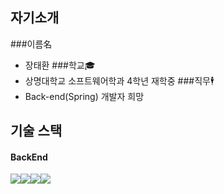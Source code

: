 ## 자기소개 
###이름名
- 장태환
###학교🎓
- 상명대학교 소프트웨어학과 4학년 재학중
###직무🕴️
- Back-end(Spring) 개발자 희망


## 기술 스택
#### BackEnd
<img src="https://img.shields.io/badge/springboot-6DB33F?style=for-the-badge&logo=springboot&logoColor=white"><img src="https://img.shields.io/badge/springsecurity-6DB33F?style=for-the-badge&logo=springsecurity&logoColor=white"><img src="https://img.shields.io/badge/ubuntu-E95420?style=for-the-badge&logo=ubuntu&logoColor=white"><img src="https://img.shields.io/badge/mysql-4479A1?style=for-the-badge&logo=mysql&logoColor=white">

